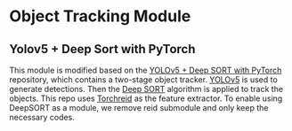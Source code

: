 # Object Tracking Module
## Yolov5 + Deep Sort with PyTorch
This module is modified based on the [YOLOv5 + Deep SORT with PyTorch](https://github.com/mikel-brostrom/Yolov5_DeepSort_Pytorch) repository, which contains a two-stage object tracker. [YOLOv5](https://github.com/ultralytics/yolov5) is used to generate detections. Then the [Deep SORT](https://arxiv.org/abs/1703.07402) algorithm is applied to track the objects. This repo uses [Torchreid](https://github.com/KaiyangZhou/deep-person-reid) as the feature extractor. To enable using DeepSORT as a module, we remove reid submodule and only keep the necessary codes.  
